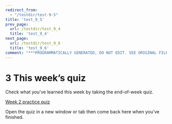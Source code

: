 ```yaml
---
redirect_from:
  - "/testdir/test-9-5"
title: 'test_9_5'
prev_page:
  url: /testdir/test_9_4
  title: 'test_9_4'
next_page:
  url: /testdir/test_9_6
  title: 'test_9_6'
comment: "***PROGRAMMATICALLY GENERATED, DO NOT EDIT. SEE ORIGINAL FILES IN /content***"
---
```

# 3 This week’s quiz


Check what you’ve learned this week by taking the end-of-week quiz.

[Week 2 practice quiz](https://www.open.edu/openlearn/ocw/mod/quiz/view.php?id=78778)

Open the quiz in a new window or tab then come back here when you’ve finished.

